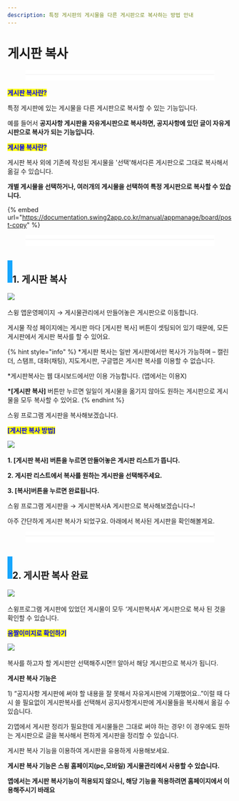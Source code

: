 ```yaml
---
description: 특정 게시판의 게시물을 다른 게시판으로 복사하는 방법 안내
---
```


# 게시판 복사

<figure><img src="../../../.gitbook/assets/구분선 (4).PNG" alt=""><figcaption></figcaption></figure>

<mark style="color:blue;">**게시판 복사란?**</mark>

특정 게시판에 있는 게시물을 다른 게시판으로 복사할 수 있는 기능입니다.

예를 들어서 **공지사항 게시판을 자유게시판으로 복사하면, 공지사항에 있던 글이 자유게시판으로 복사가 되는 기능입니다.**



<mark style="color:blue;">**게시물 복사란?**</mark>

게시판 복사 외에 기존에 작성된 게시물을 '선택'해서다른 게시판으로 그대로 복사해서 옮길 수 있습니다.

**개별 게시물을 선택하거나, 여러개의 게시물을 선택하여 특정 게시판으로 복사할 수 있습니다.**

{% embed url="https://documentation.swing2app.co.kr/manual/appmanage/board/post-copy" %}

<figure><img src="../../../.gitbook/assets/구분선 (4).PNG" alt=""><figcaption></figcaption></figure>

## ![](<../../../.gitbook/assets/image (2) (1).png>)1. 게시판 복사

![](https://wp.swing2app.co.kr/wp-content/uploads/2018/09/%EA%B2%8C%EC%8B%9C%ED%8C%90%EB%B3%B5%EC%82%AC\_20.06.png)

스윙 앱운영페이지 → 게시물관리에서  만들어놓은 게시판으로 이동합니다.

게시물 작성 페이지에는 게시판 마다 \[게시판 복사] 버튼이 셋팅되어 있기 때문에, 모든 게시판에서 게시판 복사를 할 수 있어요.

{% hint style="info" %}
\*게시판 복사는 일반 게시판에서만 복사가 가능하며 –  캘린더, 스탬프, 대화(채팅), 지도게시판, 구글맵은 게시판 복사를 이용할 수 없습니다.

\*게시판복사는 웹 대시보드에서만 이용 가능합니다. (앱에서는 이용X)

**\*\[게시판 복사]** 버튼만 누르면 일일이 게시물을 옮기지 않아도 원하는 게시판으로 게시물을 모두 복사할 수 있어요.
{% endhint %}



스윙 프로그램 게시판을 복사해보겠습니다.

<mark style="color:blue;">**\[게시판 복사 방법]**</mark>

![](https://wp.swing2app.co.kr/wp-content/uploads/2018/09/%EA%B2%8C%EC%8B%9C%ED%8C%90%EB%B3%B5%EC%82%AC1\_20.06.png)

**1. \[게시판 복사] 버튼을 누르면 만들어놓은 게시판 리스트가 뜹니다.**

**2. 게시판 리스트에서 복사를 원하는 게시판을 선택해주세요.**

**3. \[복사]버튼을 누르면 완료됩니다.**

스윙 프로그램 게시판을 → 게시판복사A 게시판으로 복사해보겠습니다\~!

아주 간단하게 게시판 복사가 되었구요. 아래에서 복사된 게시판을 확인해볼게요.

<figure><img src="../../../.gitbook/assets/구분선 (4).PNG" alt=""><figcaption></figcaption></figure>

## ![](<../../../.gitbook/assets/image (2) (1).png>)2. 게시판 복사 완료

![](https://wp.swing2app.co.kr/wp-content/uploads/2018/09/%EA%B2%8C%EC%8B%9C%ED%8C%90%EB%B3%B5%EC%82%AC2\_20.06.png)

스윙프로그램 게시판에 있었던 게시물이 모두 ‘게시판복사A’ 게시판으로 복사 된 것을 확인할 수 있습니다.



<mark style="color:blue;">**움짤이미지로 확인하기**</mark>

![](https://wp.swing2app.co.kr/wp-content/uploads/2018/09/%EB%85%B9%ED%99%94\_2020\_06\_11\_14\_05\_17\_12.gif)

복사를 하고자 할 게시판만 선택해주시면!! 알아서 해당 게시판으로 복사가 됩니다.



**게시판 복사 기능은**

1\) “공지사항 게시판에 써야 할 내용을 잘 못해서 자유게시판에 기재했어요..”이럴 때 다시 쓸 필요없이 게시판복사를 선택해서 공지사항게시판에 게시물들을 복사해서 옮길 수 있습니다.

2\)앱에서 게시판 정리가 필요한데 게시물들은 그대로 써야 하는 경우! 이 경우에도 원하는 게시판으로 글을 복사해서 편하게 게시판을 정리할 수 있습니다.

게시판 복사 기능을 이용하여 게시판을 유용하게 사용해보세요.



**게시판 복사 기능은 스윙 홈페이지(pc,모바일) 게시물관리에서 사용할 수 있습니다.**&#x20;

**앱에서는 게시판 복사기능이 적용되지 않으니, 해당 기능을 적용하려면 홈페이지에서 이용해주시기 바래요**
